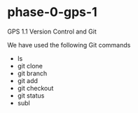 # phase-0-gps-1
GPS 1.1 Version Control and Git

We have used the following Git commands

*  ls
*  git clone
*  git branch
*  git add
*  git checkout
*  git status
*  subl
